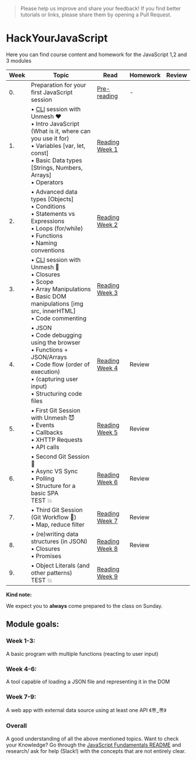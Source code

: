 >Please help us improve and share your feedback! If you find better tutorials or links, please share them by opening a Pull Request.

# HackYourJavaScript

<!-- **Class 10: please visit this [link]() (your specific branch "master") for the most recent information relevant to your class.** -->

Here you can find course content and homework for the JavaScript 1,2 and 3 modules

|Week|Topic|Read|Homework|Review|
|----|-----|----|--------|------|
|0.|Preparation for your first JavaScript session|[Pre-reading](/Lecture-1.md)|-|
|1.|• [CLI](https://github.com/HackYourFuture/CommandLine) session with Unmesh :heart: <br>• Intro JavaScript (What is it, where can you use it for)<br>• Variables [var, let, const]<br>• Basic Data types [Strings, Numbers, Arrays]<br>• Operators|[Reading Week 1](/Week1/REVIEW.md)|
|2.|• Advanced data types [Objects] <br>• Conditions <br>• Statements vs Expressions<br> • Loops (for/while)<br>• Functions <br>• Naming conventions|[Reading Week 2](/Week2/REVIEW.md)|
|3.|• [CLI](https://github.com/HackYourFuture/CommandLine) session with Unmesh :balloon: <br>• Closures <br>• Scope <br>• Array Manipulations <br>• Basic DOM manipulations [img src, innerHTML]<br>• Code commenting|[Reading Week 3](/Week3/REVIEW.md)|
|4.|• JSON<br>• Code debugging using the browser<br>• Functions + JSON/Arrays<br>• Code flow (order of execution) <br>• (capturing user input) <br>• Structuring code files|[Reading Week 4](/Lecture-1.md)|Review|
|5.|• First Git Session with Unmesh :smiling_imp:<br>• Events<br>• Callbacks <br>• XHTTP Requests <br>• API calls|[Reading Week 5](/Week5/MAKEME.md)|Review|
|6.|• Second Git Session :see_no_evil:<br> • Async VS Sync<br>• Polling<br>• Structure for a basic SPA<br> TEST :boom:|[Reading Week 6](/Week6/MAKEME.md)|Review|
|7.|• Third Git Session (Git Workflow :muscle:)<br>• Map, reduce filter|[Reading Week 7](/Week7/MAKEME.md)|Review|
|8.|• (re)writing data structures (in JSON)<br> • Closures <br>• Promises <br>|[Reading Week 8](/Week8/MAKEME.md)|Review|
|9.| • Object Literals (and other patterns)<br>TEST :boom:|[Reading Week 9](/Week9/REVIEW.md)|


__Kind note:__

We expect you to __always__ come prepared to the class on Sunday.

## Module goals:

### Week 1-3:
A basic program with multiple functions (reacting to user input)

### Week 4-6:
A tool capable of loading a JSON file and representing it in the DOM

### Week 7-9:
A web app with external data source using at least one API 《〠_〠》

### Overall
A good understanding of all the above mentioned topics. Want to check your Knowledge? Go through the [JavaScript Fundamentals README](/fundamentals) and research/ ask for help (Slack!) with the concepts that are not entirely clear.


